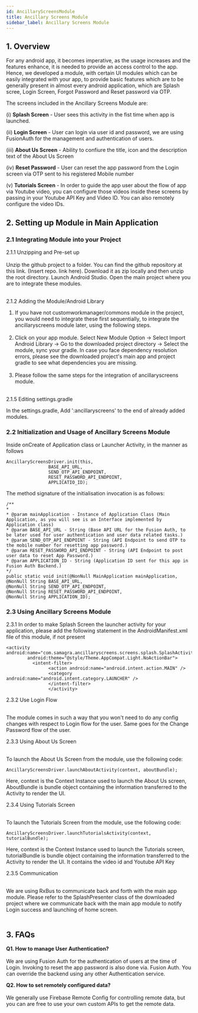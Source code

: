 ```yaml
---
id: AncillaryScreensModule
title: Ancillary Screens Module
sidebar_label: Ancillary Screens Module
---
```


## 1. Overview


For any android app, it becomes imperative, as the usage increases and the features enhance, it is needed to provide an access control to the app. Hence, we developed a module, with certain UI modules which can be easily integrated with your app, to provide basic features which are to be generally present in almost every android application, which are Splash scree, Login Screen, Forgot Password and Reset password via OTP.

The screens included in the Ancillary Screens Module are:

(i) **Splash Screen** - User sees this activity in the fist time when app is launched.

(ii) **Login Screen** - User can login via user id and password, we are using FusionAuth for the management and authentication of users.

(iii) **About Us Screen** - Ability to confiure the title, icon and the description text of the About Us Screen

(iv) **Reset Password** - User can reset the app password from the Login screen via OTP sent to his registered Mobile number

(v) **Tutorials Screen** - In order to guide the app user about the flow of app via Youtube video, you can configure those videos inside these screens by passing in your Youtube API Key and Video ID. You can also remotely configure the video IDs.

## 2. Setting up Module in Main Application

### 2.1 Integrating Module into your Project
2.1.1 Unzipping and Pre-set up<br/><br/>
Unzip the github project to a folder. You can find the github repository at this link. (Insert repo. link here). Download it as zip locally and then unzip the root directory. Launch Android Studio. Open the main project where you are to integrate these modules.<br/><br/>

2.1.2 Adding the Module/Android Library<br/>

1. If you have not customworkmanager/commons module in the project, you would need to integrate these first sequentially, to integrate the ancillaryscreens module later, using the following steps.<br/><br/>
2. Click on your app module. Select New Module Option -> Select Import Android Library -> Go to the downloaded project directory -> Select the module, sync your gradle. In case you face dependency resolution errors, please see the downloaded project's main app and project gradle to see what dependencies you are missing.<br/><br/>
3. Please follow the same steps for the integration of ancillaryscreens module.<br/><br/>

2.1.5 Editing settings.gradle<br/>

In the settings.gradle, Add ':ancillaryscreens' to the end of already added modules.<br/>

### 2.2 Initialization and Usage of Ancillary Screens Module

Inside onCreate of Application class or Launcher Activity, in the manner as follows
```
AncillaryScreensDriver.init(this,
                BASE_API_URL,
                SEND_OTP_API_ENDPOINT,
                RESET_PASSWORD_API_ENDPOINT,
                APPLICATIO_ID);
```
The method signature of the initialisation invocation is as follows:
```
/**
* 
* @param mainApplication - Instance of Application Class (Main Application, as you will see is an Interface implemented by
Application class)
* @param BASE_API_URL - String (Base API URL for the Fusion Auth, to be later used for user authentication and user data related tasks.)
* @param SEND_OTP_API_ENDPOINT - String (API Endpoint to send OTP to the mobile number for resetting app password.)
* @param RESET_PASSWORD_API_ENDPOINT - String (API Endpoint to post user data to reset App Password.)
* @param APPLICATION_ID - String (Application ID sent for this app in Fusion Auth Backend.)
*/
public static void init(@NonNull MainApplication mainApplication, 
@NonNull String BASE_API_URL, 
@NonNull String SEND_OTP_API_ENDPOINT, 
@NonNull String RESET_PASSWORD_API_ENDPOINT,
@NonNull String APPLICATION_ID);
```

### 2.3 Using Ancillary Screens Module
2.3.1 In order to make Splash Screen the launcher activity for your application, please add the following statement in the AndroidManifest.xml file of this module, if not present

```
<activity
android:name="com.samagra.ancillaryscreens.screens.splash.SplashActivity"
        android:theme="@style/Theme.AppCompat.Light.NoActionBar">
          <intent-filter>
                <action android:name="android.intent.action.MAIN" />
                <category android:name="android.intent.category.LAUNCHER" />
                </intent-filter>
                </activity>
 ```
 
2.3.2 Use Login Flow <br/><br/>

The module comes in such a way that you won't need to do any config changes with respect to Login flow for the user. Same goes for the Change Password flow of the user.

2.3.3 Using About Us Screen <br/><br/>

To launch the About Us Screen from the module, use the following code:
```
AncillaryScreensDriver.launchAboutActivity(context, aboutBundle);
```
Here, context is the Context Instance used to launch the About Us screen, AboutBundle is bundle object containing the information transferred to the Activity to render the UI. 

2.3.4 Using Tutorials Screen<br/><br/>

To launch the Tutorials Screen from the module, use the following code:
```
AncillaryScreensDriver.launchTutorialsActivity(context, tutorialBundle);
```
Here, context is the Context Instance used to launch the Tutorials screen, tutorialBundle is bundle object containing the information transferred to the Activity to render the UI. It contains the video id and Youtube API Key 


2.3.5  Communication<br/><br/>

We are using RxBus to communicate back and forth with the main app module. Please refer to the SplashPresenter class of the downloaded project where we communicate back with the main app module to notify Login success and launching of home screen.<br/><br/>



## 3. FAQs

**Q1. How to manage User Authentication?**<br/><br/>
We are using Fusion Auth for the authentication of users at the time of Login. Invoking to reset the app password is also done via. Fusion Auth. You can override the backend using any other Authentication service.

**Q2. How to set remotely configured data?**<br/><br/>
We generally use Firebase Remote Config for controlling remote data, but you can are free to use your own custom APIs to get the remote data.
